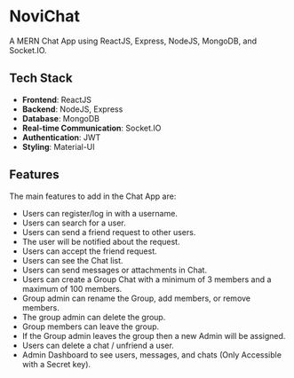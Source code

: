 # NoviChat

A MERN Chat App using ReactJS, Express, NodeJS, MongoDB, and Socket.IO.

## Tech Stack

- **Frontend**: ReactJS
- **Backend**: NodeJS, Express
- **Database**: MongoDB
- **Real-time Communication**: Socket.IO
- **Authentication**: JWT
- **Styling**: Material-UI

## Features

The main features to add in the Chat App are:

- Users can register/log in with a username.
- Users can search for a user.
- Users can send a friend request to other users.
- The user will be notified about the request.
- Users can accept the friend request.
- Users can see the Chat list.
- Users can send messages or attachments in Chat.
- Users can create a Group Chat with a minimum of 3 members and a maximum of 100 members.
- Group admin can rename the Group, add members, or remove members.
- The group admin can delete the group.
- Group members can leave the group.
- If the Group admin leaves the group then a new Admin will be assigned.
- Users can delete a chat / unfriend a user.
- Admin Dashboard to see users, messages, and chats (Only Accessible with a Secret key).
